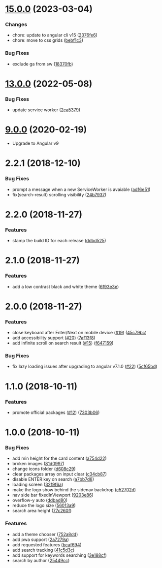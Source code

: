 

# [15.0.0](https://github.com/ngxtools/ngx.tools/compare/13.0.0...15.0.0) (2023-03-04)

### Changes

* chore: update to angular cli v15 ([2376fe6](https://github.com/ngxtools/ngx.tools/commit/2376fe63424f6692b69ac988b08c869d1c837795))
* chore: move to css grids ([bebf1c3](https://github.com/ngxtools/ngx.tools/commit/bebf1c3606d98c8ca5697b3b02b0f1e000d770a1))

### Bug Fixes

* exclude ga from sw ([18370fb](https://github.com/ngxtools/ngx.tools/commit/18370fb8340943a3584892b26a8937dd53198a35))

# [13.0.0](https://github.com/ngxtools/ngx.tools/compare/9.0.0...13.0.0) (2022-05-08)


### Bug Fixes

* update service worker ([2ca5379](https://github.com/ngxtools/ngx.tools/commit/2ca5379cccc0958dc83ba96fca3f00523b0156ca))

# [9.0.0](https://github.com/ngxtools/ngx.tools/compare/2.7.1...9.0.0) (2020-02-19)

* Upgrade to Angular v9

<a name="2.2.1"></a>
# 2.2.1 (2018-12-10)

### Bug Fixes

* prompt a message when a new ServiceWorker is avaiable ([ad16e51](https://github.com/ngxtools/ngx.tools/commit/ad16e51))
* fix(search-result) scrolling visibility ([24b7937](https://github.com/ngxtools/ngx.tools/commit/24b7937))

<a name="2.2.0"></a>
# 2.2.0 (2018-11-27)

### Features

* stamp the build ID for each release ([ddbd525](https://github.com/ngxtools/ngx.tools/commit/ddbd525))

<a name="2.1.0"></a>
# 2.1.0 (2018-11-27)

### Features

* add a low contrast black and white theme ([6f93e3e](https://github.com/ngxtools/ngx.tools/commit/6f93e3e))

<a name="2.0.0"></a>
# 2.0.0 (2018-11-27)

### Features

* close keyboard after Enter/Next on mobile device ([#19](https://github.com/ngxtools/ngx.tools/issues/19)) ([45c79bc](https://github.com/ngxtools/ngx.tools/commit/45c79bc))
* add accessibility support ([#20](https://github.com/ngxtools/ngx.tools/issues/20)) ([7af13f8](https://github.com/ngxtools/ngx.tools/commit/7af13f8))
* add infinite scroll on search result ([#15](https://github.com/ngxtools/ngx.tools/issues/15)) ([f647159](https://github.com/ngxtools/ngx.tools/commit/f647159))


### Bug Fixes

* fix lazy loading issues after upgrading to angular v7.1.0 ([#22](https://github.com/ngxtools/ngx.tools/issues/22)) ([5cf65bd](https://github.com/ngxtools/ngx.tools/commit/5cf65bd))

<a name="1.1.0"></a>
# 1.1.0 (2018-10-11)

### Features

* promote official packages ([#12](https://github.com/ngxtools/ngx.tools/issues/12)) ([7303b06](https://github.com/ngxtools/ngx.tools/commit/7303b06))

<a name="1.0.0"></a>
# 1.0.0 (2018-10-11)


### Bug Fixes

* add min height for the card content ([a754d22](https://github.com/ngxtools/ngx.tools/commit/a754d22))
* broken images ([81d0997](https://github.com/ngxtools/ngx.tools/commit/81d0997))
* change icons folder ([d608c29](https://github.com/ngxtools/ngx.tools/commit/d608c29))
* clear packages array on input clear ([c34cb87](https://github.com/ngxtools/ngx.tools/commit/c34cb87))
* disable ENTER key on search ([a7bb7d8](https://github.com/ngxtools/ngx.tools/commit/a7bb7d8))
* loading screen ([32f9f6a](https://github.com/ngxtools/ngx.tools/commit/32f9f6a))
* make the logo show behind the sidenav backdrop ([c52702d](https://github.com/ngxtools/ngx.tools/commit/c52702d))
* nav side bar fixedInViewport ([9203e86](https://github.com/ngxtools/ngx.tools/commit/9203e86))
* overflow-y auto ([ddbad80](https://github.com/ngxtools/ngx.tools/commit/ddbad80))
* reduce the logo size ([56013a9](https://github.com/ngxtools/ngx.tools/commit/56013a9))
* search area height ([77c260f](https://github.com/ngxtools/ngx.tools/commit/77c260f))


### Features

* add a theme chooser ([752a8dd](https://github.com/ngxtools/ngx.tools/commit/752a8dd))
* add pwa support ([2a7279a](https://github.com/ngxtools/ngx.tools/commit/2a7279a))
* add requested features ([bcaf694](https://github.com/ngxtools/ngx.tools/commit/bcaf694))
* add search tracking ([41c5d3c](https://github.com/ngxtools/ngx.tools/commit/41c5d3c))
* add support for keywords searching ([3e188cf](https://github.com/ngxtools/ngx.tools/commit/3e188cf))
* search by author ([25449cc](https://github.com/ngxtools/ngx.tools/commit/25449cc))
